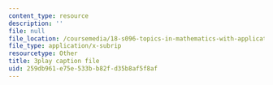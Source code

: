 ```yaml
---
content_type: resource
description: ''
file: null
file_location: /coursemedia/18-s096-topics-in-mathematics-with-applications-in-finance-fall-2013/259db961e75e533bb82fd35b8af5f8af_wvXDB9dMdEo.vtt
file_type: application/x-subrip
resourcetype: Other
title: 3play caption file
uid: 259db961-e75e-533b-b82f-d35b8af5f8af
---
```

